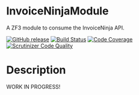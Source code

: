InvoiceNinjaModule
=================
A ZF3 module to consume the InvoiceNinja API.

[![GitHub release](https://img.shields.io/github/release/alexz707/InvoiceninjaModule.svg)](https://github.com/alexz707/InvoiceninjaModule/releases)
[![Build Status](https://travis-ci.org/alexz707/InvoiceninjaModule.svg?branch=master)](https://travis-ci.org/alexz707/InvoiceninjaModule)
[![Code Coverage](https://scrutinizer-ci.com/g/alexz707/InvoiceninjaModule/badges/coverage.png?b=master)](https://scrutinizer-ci.com/g/alexz707/InvoiceninjaModule/?branch=master)
[![Scrutinizer Code Quality](https://scrutinizer-ci.com/g/alexz707/InvoiceninjaModule/badges/quality-score.png?b=master)](https://scrutinizer-ci.com/g/alexz707/InvoiceninjaModule/?branch=master)

Description
==================

WORK IN PROGRESS!
